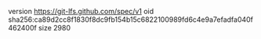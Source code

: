 version https://git-lfs.github.com/spec/v1
oid sha256:ca89d2cc8f1830f8dc9fb154b15c6822100989fd6c4e9a7efadfa040f462400f
size 2980
